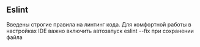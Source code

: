## Eslint
Введены строгие правила на линтинг кода. Для комфортной работы в настройках IDE важно включить автозапуск eslint --fix при сохранении файла


